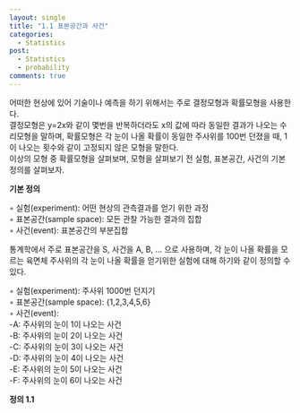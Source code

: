 ```yaml
---
layout: single
title: "1.1 표본공간과 사건"
categories:
  - Statistics
post:
  - Statistics
  - probability
comments: true
---
```

어떠한 현상에 있어 기술이나 예측을 하기 위해서는 주로 결정모형과 확률모형을 사용한다.  
결정모형은 y=2x와 같이 몇번을 반복하더라도 x의 값에 따라 동일한 결과가 나오는 수리모형을 말하며, 확률모형은 각 눈이 나올 확률이 동일한 주사위를 100번 던졌을 때, 1이 나오는 횟수와 같이 고정되지 않은 모형을 말한다.  
이상의 모형 중 확률모형을 살펴보며, 모형을 살펴보기 전 실험, 표본공간, 사건의 기본 정의를 살펴보자.  
  
**기본 정의**
  
  
◦ 실험(experiment): 어떤 현상의 관측결과를 얻기 위한 과정  
◦ 표본공간(sample space): 모든 관찰 가능한 결과의 집합  
◦ 사건(event): 표본공간의 부분집합  
  
통계학에서 주로 표본공간을 S, 사건을 A, B, ... 으로 사용하며, 각 눈이 나올 확률을 모르는 육면체 주사위의 각 눈이 나올 확률을 얻기위한 실험에 대해 하기와 같이 정의할 수 있다.  
  
◦ 실험(experiment): 주사위 1000번 던지기  
◦ 표본공간(sample space): {1,2,3,4,5,6}  
◦ 사건(event):  
  -A: 주사위의 눈이 1이 나오는 사건  
  -B: 주사위의 눈이 2이 나오는 사건  
  -C: 주사위의 눈이 3이 나오는 사건  
  -D: 주사위의 눈이 4이 나오는 사건  
  -E: 주사위의 눈이 5이 나오는 사건  
  -F: 주사위의 눈이 6이 나오는 사건  
  
**정의 1.1**  
